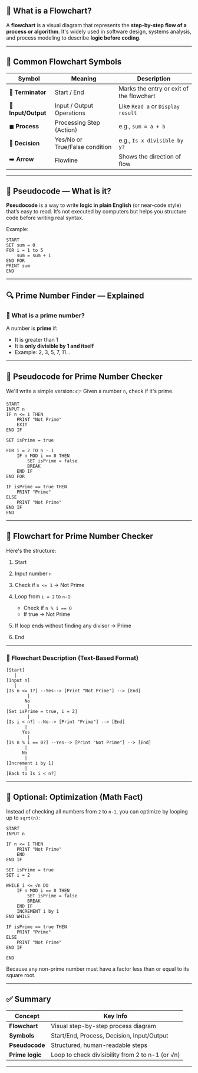 

## 🧠 What is a Flowchart?

A **flowchart** is a visual diagram that represents the **step-by-step flow of a process or algorithm**. It's widely used in software design, systems analysis, and process modeling to describe **logic before coding**.

---

## 🔣 Common Flowchart Symbols

| Symbol              | Meaning                        | Description                              |
| ------------------- | ------------------------------ | ---------------------------------------- |
| 🔷 **Terminator**   | Start / End                    | Marks the entry or exit of the flowchart |
| 🔺 **Input/Output** | Input / Output Operations      | Like `Read a` or `Display result`        |
| ◼ **Process**       | Processing Step (Action)       | e.g., `sum = a + b`                      |
| 🔁 **Decision**     | Yes/No or True/False condition | e.g., `Is x divisible by y?`             |
| ➡️ **Arrow**        | Flowline                       | Shows the direction of flow              |

---

## 📝 Pseudocode — What is it?

**Pseudocode** is a way to write **logic in plain English** (or near-code style) that’s easy to read. It’s not executed by computers but helps you structure code before writing real syntax.

Example:

```plaintext
START
SET sum = 0
FOR i = 1 to 5
    sum = sum + i
END FOR
PRINT sum
END
```

---

## 🔍 Prime Number Finder — Explained

### 🔸 What is a prime number?

A number is **prime** if:

* It is greater than 1
* It is **only divisible by 1 and itself**
* Example: 2, 3, 5, 7, 11...

---

## 📘 Pseudocode for Prime Number Checker

We'll write a simple version:
👉 Given a number `n`, check if it's prime.

```plaintext
START
INPUT n
IF n <= 1 THEN
    PRINT "Not Prime"
    EXIT
END IF

SET isPrime = true

FOR i = 2 TO n - 1
    IF n MOD i == 0 THEN
        SET isPrime = false
        BREAK
    END IF
END FOR

IF isPrime == true THEN
    PRINT "Prime"
ELSE
    PRINT "Not Prime"
END IF
END
```

---

## 🔁 Flowchart for Prime Number Checker

Here's the structure:

1. Start
2. Input number `n`
3. Check if `n <= 1` → Not Prime
4. Loop from `i = 2` to `n-1`:

   * Check if `n % i == 0`
   * If true → Not Prime
5. If loop ends without finding any divisor → Prime
6. End

---

### 🔽 Flowchart Description (Text-Based Format)

```
[Start]
   |
[Input n]
   |
[Is n <= 1?] --Yes--> [Print "Not Prime"] --> [End]
        |
       No
        |
[Set isPrime = true, i = 2]
        |
[Is i < n?] --No--> [Print "Prime"] --> [End]
       |
      Yes
        |
[Is n % i == 0?] --Yes--> [Print "Not Prime"] --> [End]
       |
      No
       |
[Increment i by 1]
       |
[Back to Is i < n?]
```

---

## 🧩 Optional: Optimization (Math Fact)

Instead of checking all numbers from `2` to `n-1`, you can optimize by looping up to `sqrt(n)`:

```plaintext
START
INPUT n

IF n <= 1 THEN
    PRINT "Not Prime"
    END
END IF

SET isPrime = true
SET i = 2

WHILE i <= √n DO
    IF n MOD i == 0 THEN
        SET isPrime = false
        BREAK
    END IF
    INCREMENT i by 1
END WHILE

IF isPrime == true THEN
    PRINT "Prime"
ELSE
    PRINT "Not Prime"
END IF

END
```

Because any non-prime number must have a factor less than or equal to its square root.

---

## ✅ Summary

| Concept         | Key Info                                         |
| --------------- | ------------------------------------------------ |
| **Flowchart**   | Visual step-by-step process diagram              |
| **Symbols**     | Start/End, Process, Decision, Input/Output       |
| **Pseudocode**  | Structured, human-readable steps                 |
| **Prime logic** | Loop to check divisibility from 2 to n-1 (or √n) |

---
